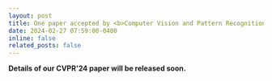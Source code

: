 ```yaml
---
layout: post
title: One paper accepted by <b>Computer Vision and Pattern Recognition</b> 2024 (<b>CVPR 2024</b>)! <i>Acceptance rates&#58; <b>23.6&#37;</b>, 2719&#47;11532.</i> Congrats to Peng Ren.
date: 2024-02-27 07:59:00-0400
inline: false
related_posts: false
---
```


<b> Details of our CVPR'24 paper will be released soon. </b>
